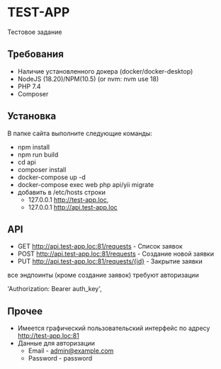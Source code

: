 # TEST-APP

Тестовое задание

## Требования

- Наличие установленного докера (docker/docker-desktop)
- NodeJS (18.20)/NPM(10.5) (or nvm: nvm use 18)
- PHP 7.4
- Composer

## Установка

В папке сайта выполните следующие команды:

- npm install
- npm run build
- cd api
- composer install
- docker-compose up -d
- docker-compose exec web php api/yii migrate
- добавить в /etc/hosts строки
    - 127.0.0.1 http://test-app.loc,
    - 127.0.0.1 http://api.test-app.loc

## API

- GET http://api.test-app.loc:81/requests      - Список заявок
- POST http://api.test-app.loc:81/requests     - Создание новой заявки
- PUT http://api.test-app.loc:81/requests/{id} - Закрытие заявки

все эндпоинты (кроме создание заявок) требуют авторизации

'Authorization: Bearer auth_key',

## Прочее

- Имеется графический пользовательский интерфейс по адресу http://test-app.loc:81
- Данные для авторизации
    - Email    - admin@example.com
    - Password - password
